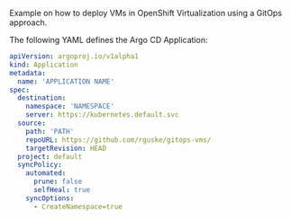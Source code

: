 Example on how to deploy VMs in OpenShift Virtualization using a GitOps approach.

The following YAML defines the Argo CD Application:

```yaml
apiVersion: argoproj.io/v1alpha1
kind: Application
metadata:
  name: 'APPLICATION NAME'
spec:
  destination:
    namespace: 'NAMESPACE'
    server: https://kubernetes.default.svc
  source:
    path: 'PATH'
    repoURL: https://github.com/rguske/gitops-vms/
    targetRevision: HEAD
  project: default
  syncPolicy:
    automated:
      prune: false
      selfHeal: true
    syncOptions:
      - CreateNamespace=true
```
